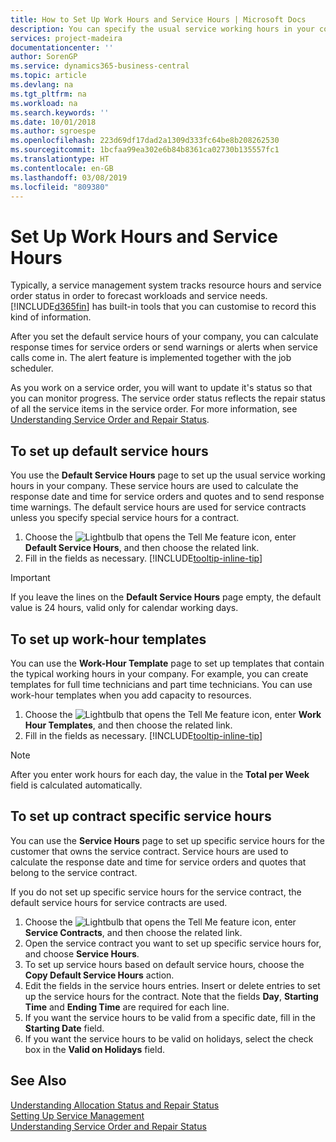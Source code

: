 ```yaml
---
title: How to Set Up Work Hours and Service Hours | Microsoft Docs
description: You can specify the usual service working hours in your company. These service hours are used to calculate the response date and time for service orders and quotes, and to send response time warnings.
services: project-madeira
documentationcenter: ''
author: SorenGP
ms.service: dynamics365-business-central
ms.topic: article
ms.devlang: na
ms.tgt_pltfrm: na
ms.workload: na
ms.search.keywords: ''
ms.date: 10/01/2018
ms.author: sgroespe
ms.openlocfilehash: 223d69df17dad2a1309d333fc64be8b208262530
ms.sourcegitcommit: 1bcfaa99ea302e6b84b8361ca02730b135557fc1
ms.translationtype: HT
ms.contentlocale: en-GB
ms.lasthandoff: 03/08/2019
ms.locfileid: "809380"
---
```

# <a name="set-up-work-hours-and-service-hours"></a>Set Up Work Hours and Service Hours
Typically, a service management system tracks resource hours and service order status in order to forecast workloads and service needs. [!INCLUDE[d365fin](includes/d365fin_md.md)] has built-in tools that you can customise to record this kind of information.  
  
After you set the default service hours of your company, you can calculate response times for service orders or send warnings or alerts when service calls come in. The alert feature is implemented together with the job scheduler.   
  
As you work on a service order, you will want to update it's status so that you can monitor progress. The service order status reflects the repair status of all the service items in the service order. For more information, see [Understanding Service Order and Repair Status](service-order-repair-status.md). 

## <a name="to-set-up-default-service-hours"></a>To set up default service hours  
You use the **Default Service Hours** page to set up the usual service working hours in your company. These service hours are used to calculate the response date and time for service orders and quotes and to send response time warnings. The default service hours are used for service contracts unless you specify special service hours for a contract.  
  
1. Choose the ![Lightbulb that opens the Tell Me feature](media/ui-search/search_small.png "Tell me what you want to do") icon, enter **Default Service Hours**, and then choose the related link.  
2. Fill in the fields as necessary. [!INCLUDE[tooltip-inline-tip](includes/tooltip-inline-tip_md.md)]  
  
> [!IMPORTANT]  
>  If you leave the lines on the **Default Service Hours** page empty, the default value is 24 hours, valid only for calendar working days.  
  
## <a name="to-set-up-work-hour-templates"></a>To set up work-hour templates
You can use the **Work-Hour Template** page to set up templates that contain the typical working hours in your company. For example, you can create templates for full time technicians and part time technicians. You can use work-hour templates when you add capacity to resources.  
  
1. Choose the ![Lightbulb that opens the Tell Me feature](media/ui-search/search_small.png "Tell me what you want to do") icon, enter **Work Hour Templates**, and then choose the related link.  
2. Fill in the fields as necessary. [!INCLUDE[tooltip-inline-tip](includes/tooltip-inline-tip_md.md)]  
  
> [!Note]
> After you enter work hours for each day, the value in the **Total per Week** field is calculated automatically.  

## <a name="to-set-up-contract-specific-service-hours"></a>To set up contract specific service hours  
You can use the **Service Hours** page to set up specific service hours for the customer that owns the service contract. Service hours are used to calculate the response date and time for service orders and quotes that belong to the service contract.  
  
If you do not set up specific service hours for the service contract, the default service hours for service contracts are used.  
  
1. Choose the ![Lightbulb that opens the Tell Me feature](media/ui-search/search_small.png "Tell me what you want to do") icon, enter **Service Contracts**, and then choose the related link.  
2. Open the service contract you want to set up specific service hours for, and choose **Service Hours**.  
4. To set up service hours based on default service hours, choose the **Copy Default Service Hours** action.  
5. Edit the fields in the service hours entries. Insert or delete entries to set up the service hours for the contract. Note that the fields **Day**, **Starting Time** and **Ending Time** are required for each line.  
6. If you want the service hours to be valid from a specific date, fill in the **Starting Date** field.  
7. If you want the service hours to be valid on holidays, select the check box in the **Valid on Holidays** field.  

## <a name="see-also"></a>See Also  
[Understanding Allocation Status and Repair Status](service-allocation-status-and-repair-status.md)  
[Setting Up Service Management](service-setup-service.md)  
[Understanding Service Order and Repair Status](service-order-repair-status.md)  

